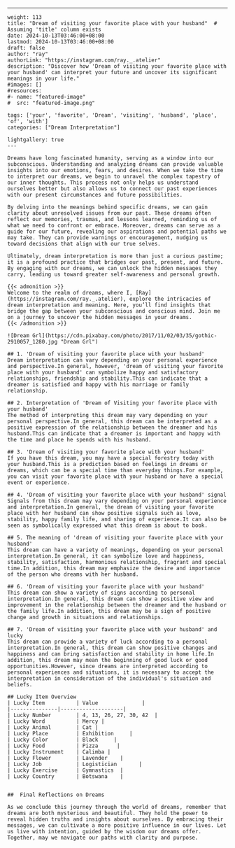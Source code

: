 ---
    weight: 113
    title: "Dream of visiting your favorite place with your husband"  # Assuming 'title' column exists
    date: 2024-10-13T03:46:00+08:00
    lastmod: 2024-10-13T03:46:00+08:00
    draft: false
    author: "ray"
    authorLink: "https://instagram.com/ray._.atelier"
    description: "Discover how 'Dream of visiting your favorite place with your husband' can interpret your future and uncover its significant meanings in your life."
    #images: []
    #resources:
    #- name: "featured-image"
    #  src: "featured-image.png"
    
    tags: ['your', 'favorite', 'Dream', 'visiting', 'husband', 'place', 'of', 'with']
    categories: ["Dream Interpretation"]
    
    lightgallery: true
    ---
    
    Dreams have long fascinated humanity, serving as a window into our subconscious. Understanding and analyzing dreams can provide valuable insights into our emotions, fears, and desires. When we take the time to interpret our dreams, we begin to unravel the complex tapestry of our inner thoughts. This process not only helps us understand ourselves better but also allows us to connect our past experiences with our present circumstances and future possibilities.
    
    By delving into the meanings behind specific dreams, we can gain clarity about unresolved issues from our past. These dreams often reflect our memories, traumas, and lessons learned, reminding us of what we need to confront or embrace. Moreover, dreams can serve as a guide for our future, revealing our aspirations and potential paths we may take. They can provide warnings or encouragement, nudging us toward decisions that align with our true selves.
    
    Ultimately, dream interpretation is more than just a curious pastime; it is a profound practice that bridges our past, present, and future. By engaging with our dreams, we can unlock the hidden messages they carry, leading us toward greater self-awareness and personal growth.
    
    {{< admonition >}}
    Welcome to the realm of dreams, where I, [Ray](https://instagram.com/ray._.atelier), explore the intricacies of dream interpretation and meaning. Here, you’ll find insights that bridge the gap between your subconscious and conscious mind. Join me on a journey to uncover the hidden messages in your dreams.
    {{< /admonition >}}
    
    ![Dream Grl](https://cdn.pixabay.com/photo/2017/11/02/03/35/gothic-2910057_1280.jpg "Dream Grl")
    
    ## 1. 'Dream of visiting your favorite place with your husband'
    Dream interpretation can vary depending on your personal experience and perspective.In general, however, 'dream of visiting your favorite place with your husband' can symbolize happy and satisfactory relationships, friendship and stability.This can indicate that a dreamer is satisfied and happy with his marriage or family relationship.
    
    ## 2. Interpretation of 'Dream of Visiting your favorite place with your husband'
    The method of interpreting this dream may vary depending on your personal perspective.In general, this dream can be interpreted as a positive expression of the relationship between the dreamer and his husband.This can indicate that a dreamer is important and happy with the time and place he spends with his husband.
    
    ## 3. 'Dream of visiting your favorite place with your husband'
    If you have this dream, you may have a special forestry today with your husband.This is a prediction based on feelings in dreams or dreams, which can be a special time than everyday things.For example, you can visit your favorite place with your husband or have a special event or experience.
    
    ## 4. 'Dream of visiting your favorite place with your husband' signal
    Signals from this dream may vary depending on your personal experience and interpretation.In general, the dream of visiting your favorite place with her husband can show positive signals such as love, stability, happy family life, and sharing of experience.It can also be seen as symbolically expressed what this dream is about to book.
    
    ## 5. The meaning of 'dream of visiting your favorite place with your husband'
    This dream can have a variety of meanings, depending on your personal interpretation.In general, it can symbolize love and happiness, stability, satisfaction, harmonious relationship, fragrant and special time.In addition, this dream may emphasize the desire and importance of the person who dreams with her husband.
    
    ## 6. 'Dream of visiting your favorite place with your husband'
    This dream can show a variety of signs according to personal interpretation.In general, this dream can show a positive view and improvement in the relationship between the dreamer and the husband or the family life.In addition, this dream may be a sign of positive change and growth in situations and relationships.
    
    ## 7. 'Dream of visiting your favorite place with your husband' and lucky
    This dream can provide a variety of luck according to a personal interpretation.In general, this dream can show positive changes and happiness and can bring satisfaction and stability in home life.In addition, this dream may mean the beginning of good luck or good opportunities.However, since dreams are interpreted according to personal experiences and situations, it is necessary to accept the interpretation in consideration of the individual's situation and beliefs.
    
    ## Lucky Item Overview
    | Lucky Item          | Value              |
    |---------------|--------------------|
    | Lucky Number        | 4, 13, 26, 27, 30, 42  |
    | Lucky Word          | Mercy |
    | Lucky Animal        | Cat |
    | Lucky Place         | Exhibition     |
    | Lucky Color         | Black     |
    | Lucky Food          | Pizza      |
    | Lucky Instrument    | Calimba |
    | Lucky Flower        | Lavender    |
    | Lucky Job           | Logistician       |
    | Lucky Exercise      | Gymnastics  |
    | Lucky Country       | Botswana    |
    
    
    ##  Final Reflections on Dreams
    
    As we conclude this journey through the world of dreams, remember that dreams are both mysterious and beautiful. They hold the power to reveal hidden truths and insights about ourselves. By embracing their messages, we can cultivate a more positive influence in our lives. Let us live with intention, guided by the wisdom our dreams offer. Together, may we navigate our paths with clarity and purpose.
    